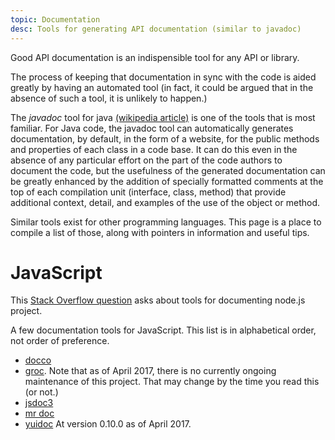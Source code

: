 ```yaml
---
topic: Documentation
desc: Tools for generating API documentation (similar to javadoc)
---
```


Good API documentation is an indispensible tool for any API or library.

The process of keeping that documentation in sync with the code is aided greatly by having an automated tool (in fact, it could be argued that
in the absence of such a tool, it is unlikely to happen.)

The *javadoc* tool for java [(wikipedia article)](https://en.wikipedia.org/wiki/Javadoc) is one of the tools that is most familiar.  For Java code, the javadoc tool 
can automatically generates documentation, by default, in the form of a website,
for the public methods and properties of each class in a code base.   It can do this even in the absence of any particular effort on the part
of the code authors to document the code, but the usefulness of the generated documentation can be greatly enhanced by the addition of
specially formatted comments at the top of each compilation unit (interface, class, method) that provide additional context, detail, and examples of the use of the
object or method.

Similar tools exist for other programming languages.  This page is a place to compile a list of those, along with pointers in information
and useful tips.

# JavaScript

This [Stack Overflow question](http://stackoverflow.com/questions/6096649/documenting-node-js-projects) asks about tools for documenting
node.js project.

A few documentation tools for JavaScript.  This list is in alphabetical order, not order of preference.

* [docco](http://jashkenas.github.io/docco/)
* [groc](http://nevir.github.io/groc/).   Note that as of April 2017, there is no currently ongoing maintenance of this project.   That may change by the time you read this (or not.)
* [jsdoc3](http://usejsdoc.org/)
* [mr doc](https://mr-doc.github.io/mr-doc/)
* [yuidoc](http://yui.github.io/yuidoc/)   At version 0.10.0 as of April 2017.
